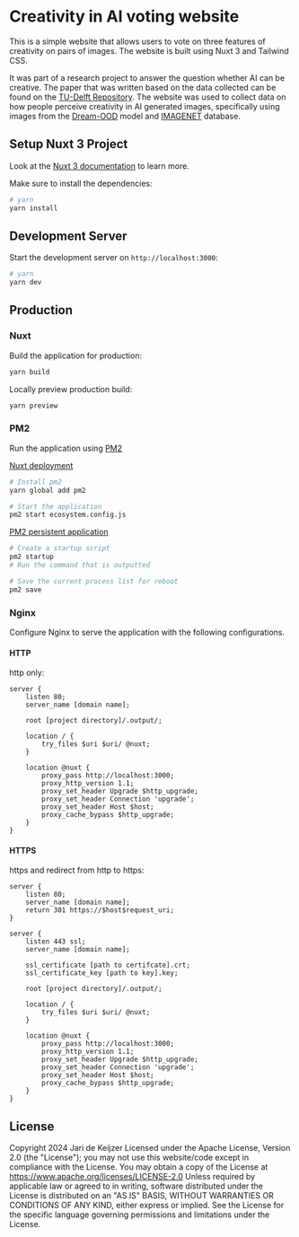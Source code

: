 # Creativity in AI voting website
This is a simple website that allows users to vote on three features of creativity on pairs of images. The website is 
built using Nuxt 3 and Tailwind CSS.

It was part of a research project to answer the question whether AI can be creative. The paper that was written based on
the data collected can be found on the [TU-Delft Repository](). The website was used to collect 
data on how people perceive creativity in AI generated images, specifically using images from the 
[Dream-OOD](https://github.com/deeplearning-wisc/dream-ood) model and [IMAGENET](https://www.image-net.org/)
database.



## Setup Nuxt 3 Project
Look at the [Nuxt 3 documentation](https://nuxt.com/docs/getting-started/introduction) to learn more.

Make sure to install the dependencies:

```bash
# yarn
yarn install
```

## Development Server

Start the development server on `http://localhost:3000`:

```bash
# yarn
yarn dev
```

## Production
### Nuxt
Build the application for production:

```bash
yarn build
```

Locally preview production build:

```bash
yarn preview
```

### PM2 
Run the application using [PM2](https://pm2.keymetrics.io/docs/usage/quick-start/)

[Nuxt deployment](https://nuxt.com/docs/getting-started/deployment#pm2)

```bash
# Install pm2
yarn global add pm2

# Start the application
pm2 start ecosystem.config.js
```

[PM2 persistent application](https://pm2.keymetrics.io/docs/usage/startup/)

```bash
# Create a startup script
pm2 startup
# Run the command that is outputted

# Save the current process list for reboot
pm2 save
```

### Nginx
Configure Nginx to serve the application with the following configurations.

#### HTTP
http only:

```nginx
server {
    listen 80;
    server_name [domain name];

    root [project directory]/.output/;

    location / {
        try_files $uri $uri/ @nuxt;
    }

    location @nuxt {
        proxy_pass http://localhost:3000;
        proxy_http_version 1.1;
        proxy_set_header Upgrade $http_upgrade;
        proxy_set_header Connection 'upgrade';
        proxy_set_header Host $host;
        proxy_cache_bypass $http_upgrade;
    }
}

``` 
#### HTTPS
https and redirect from http to https:

```nginx
server {
    listen 80;
    server_name [domain name];
    return 301 https://$host$request_uri;
}

server {
    listen 443 ssl;
    server_name [domain name];

    ssl_certificate [path to certifcate].crt;
    ssl_certificate_key [path to key].key;

    root [project directory]/.output/;

    location / {
        try_files $uri $uri/ @nuxt;
    }

    location @nuxt {
        proxy_pass http://localhost:3000;
        proxy_http_version 1.1;
        proxy_set_header Upgrade $http_upgrade;
        proxy_set_header Connection 'upgrade';
        proxy_set_header Host $host;
        proxy_cache_bypass $http_upgrade;
    }
}

```



## License
Copyright 2024 Jari de Keijzer
Licensed under the Apache License, Version 2.0 (the "License"); you may not use this website/code except in compliance with the License. You may obtain a copy of the License at
https://www.apache.org/licenses/LICENSE-2.0
Unless required by applicable law or agreed to in writing, software distributed under the License is distributed on an "AS IS" BASIS, WITHOUT WARRANTIES OR CONDITIONS OF ANY KIND, either express or implied. See the License for the specific language governing permissions and limitations under the License.
